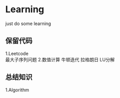 # Learning
just do some learning
## 保留代码  
1.Leetcode  
	最大子序列问题
2.数值计算
	牛顿迭代
	拉格朗日
	LU分解

## 总结知识  
1.Algorithm
